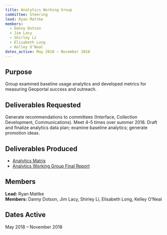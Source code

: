 ```yaml
---
title: Analytics Working Group
committee: Steering
lead: Ryan Mattke
members:
  - Danny Dotson
  - Jim Lacy
  - Shirley Li
  - Elisabeth Long
  - Kelley O’Neal
dates_active: May 2018 – November 2018
---
```


## Purpose

Group examined baseline usage analytics and developed metrics for measuring Geoportal success and outreach.

## Deliverables Requested

Generate recommendations to committees (Interface, Collection Development, Communications). Meet 4–5 times over summer 2018. Draft and finalize analytics data plan; examine baseline analytics; generate promotion ideas.

## Deliverables Produced

- [Analytics Matrix](https://docs.google.com/spreadsheets/d/e/2PACX-1vRFcLegLpxCqat3vlDO68DugMWz7DlJU9RIJxog99ft61nvv6JE-6U056Br0eEqYwizTd7vtJ-Qv73Q/pubhtml)
- [Analytics Working Group Final Report](/library/analytics-working-group-report/)

## Members

**Lead:** Ryan Mattke  
**Members:** Danny Dotson, Jim Lacy, Shirley Li, Elisabeth Long, Kelley O’Neal

## Dates Active

May 2018 – November 2018
